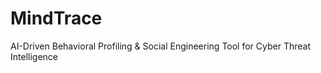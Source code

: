 # MindTrace
AI-Driven Behavioral Profiling &amp; Social Engineering Tool for Cyber Threat Intelligence
